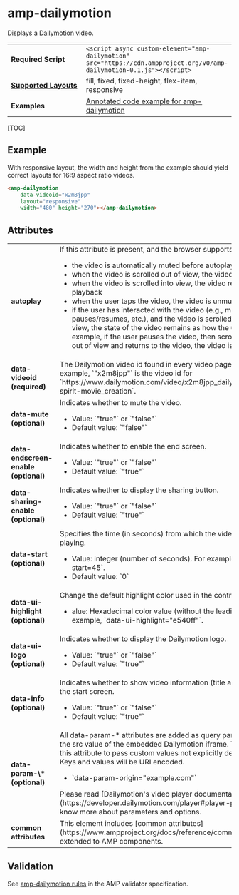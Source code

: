 <!---
Copyright 2016 The AMP HTML Authors. All Rights Reserved.

Licensed under the Apache License, Version 2.0 (the "License");
you may not use this file except in compliance with the License.
You may obtain a copy of the License at

      http://www.apache.org/licenses/LICENSE-2.0

Unless required by applicable law or agreed to in writing, software
distributed under the License is distributed on an "AS-IS" BASIS,
WITHOUT WARRANTIES OR CONDITIONS OF ANY KIND, either express or implied.
See the License for the specific language governing permissions and
limitations under the License.
-->

# amp-dailymotion

Displays a <a href="http://www.dailymotion.com/">Dailymotion</a> video.

<table>
  <tr>
    <td width="40%"><strong>Required Script</strong></td>
    <td><code>&lt;script async custom-element="amp-dailymotion" src="https://cdn.ampproject.org/v0/amp-dailymotion-0.1.js">&lt;/script></code></td>
  </tr>
  <tr>
    <td class="col-fourty"><strong><a href="https://www.ampproject.org/docs/guides/responsive/control_layout.html">Supported Layouts</a></strong></td>
    <td>fill, fixed, fixed-height, flex-item, responsive</td>
  </tr>
  <tr>
    <td width="40%"><strong>Examples</strong></td>
    <td><a href="https://ampbyexample.com/components/amp-dailymotion/">Annotated code example for amp-dailymotion</a></td>
  </tr>
</table>

[TOC]

## Example

With responsive layout, the width and height from the example should yield correct layouts for 16:9 aspect ratio videos.

```html
<amp-dailymotion
    data-videoid="x2m8jpp"
    layout="responsive"
    width="480" height="270"></amp-dailymotion>
```

## Attributes

<table class=„ad—table-listing“>
  <tr>
    <td width="40%"><strong>autoplay</strong></td>
    <td>
      If this attribute is present, and the browser supports autoplay:
      <ul>
          <li>the video is automatically muted before autoplay starts</li>
          <li>when the video is scrolled out of view, the video is paused</li>
          <li>when the video is scrolled into view, the video resumes playback</li>
          <li>when the user taps the video, the video is unmuted</li>
          <li>if the user has interacted with the video (e.g., mutes/unmutes, pauses/resumes, etc.), and the video is scrolled in or out of view, the state of the video remains as how the user left it. For example, if the user pauses the video, then scrolls the video out of view and returns to the video, the video is still paused.</li>
      </ul>
    </td>
  </tr>
  <tr>
    <td width="40%"><strong>data-videoid (required)</strong></td>
    <td>The Dailymotion video id found in every video page URL. For example, `"x2m8jpp"` is the video id for `https://www.dailymotion.com/video/x2m8jpp_dailymotion-spirit-movie_creation`.</td>
  </tr>
  <tr>
    <td width="40%"><strong>data-mute (optional)</strong></td>
    <td>
      Indicates whether to mute the video.
      <ul>
          <li>Value: `"true"` or `"false"`</li>
          <li>Default value: `"false"`</li>
      </ul>
    </td>
  </tr>
  <tr>
    <td width="40%"><strong>data-endscreen-enable (optional)</strong></td>
    <td>
      Indicates whether to enable the end screen.
      <ul>
          <li>Value: `"true"` or `"false"`</li>
          <li>Default value: `"true"`</li>
      </ul>
    </td>
  </tr>
  <tr>
    <td width="40%"><strong>data-sharing-enable (optional)</strong></td>
    <td>
      Indicates whether to display the sharing button.
      <ul>
          <li>Value: `"true"` or `"false"`</li>
          <li>Default value: `"true"`</li>
      </ul>
    </td>
  </tr>
  <tr>
    <td width="40%"><strong>data-start (optional)</strong></td>
    <td>
      Specifies the time (in seconds) from which the video should start playing.
      <ul>
          <li>Value: integer (number of seconds). For example, `data-start=45`.</li>
          <li>Default value: `0`</li>
      </ul>
    </td>
  </tr>
  <tr>
    <td width="40%"><strong>data-ui-highlight (optional)</strong></td>
    <td>
      Change the default highlight color used in the controls.
      <ul>
          <li>alue: Hexadecimal color value (without the leading #). For example, `data-ui-highlight="e540ff"`.</li>
      </ul>
    </td>
  </tr>
  <tr>
    <td width="40%"><strong>data-ui-logo (optional)</strong></td>
    <td>
      Indicates whether to display the Dailymotion logo.
      <ul>
          <li>Value: `"true"` or `"false"`</li>
          <li>Default value: `"true"`</li>
      </ul>
    </td>
  </tr>
  <tr>
    <td width="40%"><strong>data-info (optional)</strong></td>
    <td>
      Indicates whether to show video information (title and owner) on the start screen.
      <ul>
          <li>Value: `"true"` or `"false"`</li>
          <li>Default value: `"true"`</li>
      </ul>
    </td>
  </tr>
  <tr>
    <td width="40%"><strong>data-param-\* (optional)</strong></td>
    <td>
      All data-param-* attributes are added as query parameters to the src value of the embedded Dailymotion iframe. You can use this attribute to pass custom values not explicitly declared.<br>Keys and values will be URI encoded.
      <ul>
          <li>`data-param-origin="example.com"`</li>
      </ul>
      Please read [Dailymotion's video player documentation](https://developer.dailymotion.com/player#player-parameters) to know more about parameters and options.
    </td>
  </tr>
  <tr>
    <td width="40%"><strong>common attributes</strong></td>
    <td>
      This element includes [common attributes](https://www.ampproject.org/docs/reference/common_attributes) extended to AMP components.
    </td>
  </tr>
</table>

## Validation

See [amp-dailymotion rules](https://github.com/ampproject/amphtml/blob/master/extensions/amp-dailymotion/validator-amp-dailymotion.protoascii) in the AMP validator specification.
